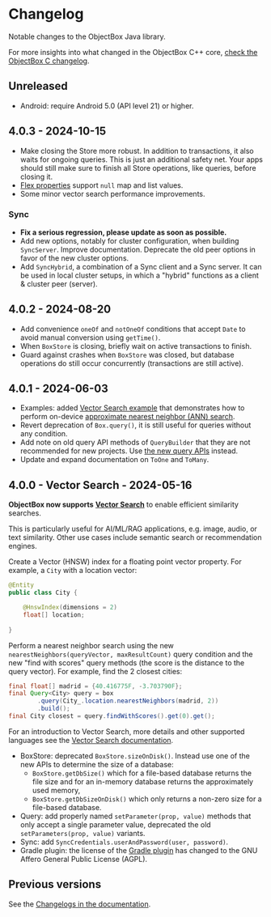 # Changelog

Notable changes to the ObjectBox Java library.

For more insights into what changed in the ObjectBox C++ core, [check the ObjectBox C changelog](https://github.com/objectbox/objectbox-c/blob/main/CHANGELOG.md).

## Unreleased

- Android: require Android 5.0 (API level 21) or higher.

## 4.0.3 - 2024-10-15

- Make closing the Store more robust. In addition to transactions, it also waits for ongoing queries. This is just an
  additional safety net. Your apps should still make sure to finish all Store operations, like queries, before closing it.
- [Flex properties](https://docs.objectbox.io/advanced/custom-types#flex-properties) support `null` map and list values.
- Some minor vector search performance improvements.

### Sync

- **Fix a serious regression, please update as soon as possible.**
- Add new options, notably for cluster configuration, when building `SyncServer`. Improve documentation.
  Deprecate the old peer options in favor of the new cluster options.
- Add `SyncHybrid`, a combination of a Sync client and a Sync server. It can be used in local cluster setups, in
  which a "hybrid" functions as a client & cluster peer (server).

## 4.0.2 - 2024-08-20

- Add convenience `oneOf` and `notOneOf` conditions that accept `Date` to avoid manual conversion using `getTime()`.
- When `BoxStore` is closing, briefly wait on active transactions to finish.
- Guard against crashes when `BoxStore` was closed, but database operations do still occur concurrently (transactions are still active).

## 4.0.1 - 2024-06-03

- Examples: added [Vector Search example](https://github.com/objectbox/objectbox-examples/tree/main/java-main-vector-search) that demonstrates how to perform on-device [approximate nearest neighbor (ANN) search](https://docs.objectbox.io/on-device-vector-search).
- Revert deprecation of `Box.query()`, it is still useful for queries without any condition.
- Add note on old query API methods of `QueryBuilder` that they are not recommended for new projects. Use [the new query APIs](https://docs.objectbox.io/queries) instead.
- Update and expand documentation on `ToOne` and `ToMany`.

## 4.0.0 - Vector Search - 2024-05-16

**ObjectBox now supports** [**Vector Search**](https://docs.objectbox.io/ann-vector-search) to enable efficient similarity searches.

This is particularly useful for AI/ML/RAG applications, e.g. image, audio, or text similarity. Other use cases include semantic search or recommendation engines.

Create a Vector (HNSW) index for a floating point vector property. For example, a `City` with a location vector:

```java
@Entity
public class City {

    @HnswIndex(dimensions = 2)
    float[] location;
    
}
```

Perform a nearest neighbor search using the new `nearestNeighbors(queryVector, maxResultCount)` query condition and the new "find with scores" query methods (the score is the distance to the query vector). For example, find the 2 closest cities:

```java
final float[] madrid = {40.416775F, -3.703790F};
final Query<City> query = box
        .query(City_.location.nearestNeighbors(madrid, 2))
        .build();
final City closest = query.findWithScores().get(0).get();
```

For an introduction to Vector Search, more details and other supported languages see the [Vector Search documentation](https://docs.objectbox.io/ann-vector-search).

- BoxStore: deprecated `BoxStore.sizeOnDisk()`. Instead use one of the new APIs to determine the size of a database:
  - `BoxStore.getDbSize()` which for a file-based database returns the file size and for an in-memory database returns the approximately used memory,
  - `BoxStore.getDbSizeOnDisk()` which only returns a non-zero size for a file-based database.
- Query: add properly named `setParameter(prop, value)` methods that only accept a single parameter value, deprecated the old `setParameters(prop, value)` variants.
- Sync: add `SyncCredentials.userAndPassword(user, password)`.
- Gradle plugin: the license of the [Gradle plugin](https://github.com/objectbox/objectbox-java-generator) has changed to the GNU Affero General Public License (AGPL).

## Previous versions

See the [Changelogs in the documentation](https://docs.objectbox.io/changelogs).
